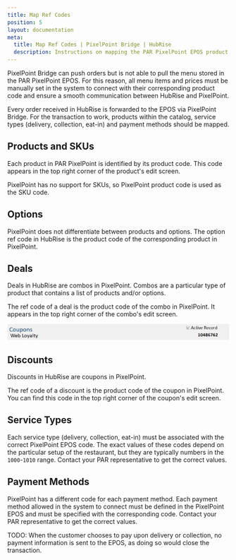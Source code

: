 ```yaml
---
title: Map Ref Codes
position: 5
layout: documentation
meta:
  title: Map Ref Codes | PixelPoint Bridge | HubRise
  description: Instructions on mapping the PAR PixelPoint EPOS product ref codes with other apps after connecting your EPOS with HubRise. Synchronise your data.
---
```


PixelPoint Bridge can push orders but is not able to pull the menu stored in the PAR PixelPoint EPOS. For this reason, all menu items and prices must be manually set in the system to connect with their corresponding product code and ensure a smooth communication between HubRise and PixelPoint.

Every order received in HubRise is forwarded to the EPOS via PixelPoint Bridge. For the transaction to work, products within the catalog, service types (delivery, collection, eat-in) and payment methods should be mapped.

## Products and SKUs

Each product in PAR PixelPoint is identified by its product code. This code appears in the top right corner of the product's edit screen.

PixelPoint has no support for SKUs, so PixelPoint product code is used as the SKU code.

## Options

PixelPoint does not differentiate between products and options. The option ref code in HubRise is the product code of the corresponding product in PixelPoint.

## Deals

Deals in HubRise are combos in PixelPoint. Combos are a particular type of product that contains a list of products and/or options.

The ref code of a deal is the product code of the combo in PixelPoint. It appears in the top right corner of the combo's edit screen.

![Combo in PixelPoint](../images/005-en-coupon-code.png)

## Discounts

Discounts in HubRise are coupons in PixelPoint.

The ref code of a discount is the product code of the coupon in PixelPoint. You can find this code in the top right corner of the coupon's edit screen.

## Service Types

Each service type (delivery, collection, eat-in) must be associated with the correct PixelPoint EPOS code. The exact values of these codes depend on the particular setup of the restaurant, but they are typically numbers in the `1000`-`1010` range. Contact your PAR representative to get the correct values.

## Payment Methods

PixelPoint has a different code for each payment method. Each payment method allowed in the system to connect must be defined in the PixelPoint EPOS and must be specified with the corresponding code. Contact your PAR representative to get the correct values.

TODO: When the customer chooses to pay upon delivery or collection, no payment information is sent to the EPOS, as doing so would close the transaction.
